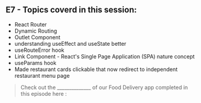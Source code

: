 ## E7 - Topics coverd in this session:

- React Router
- Dynamic Routing
- Outlet Component
- understanding useEffect and useState better
- useRouteError hook
- Link Component - React's Single Page Application (SPA) nature concept
- useParams hook
- Made restaurant cards clickable that now redirect to independent restaurant menu page

>  Check out the ______________ of our Food Delivery app completed in this episode here : 
